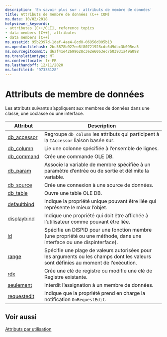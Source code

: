 ```yaml
---
description: 'En savoir plus sur : attributs de membre de données'
title: Attributs de membre de données (C++ COM)
ms.date: 10/02/2018
helpviewer_keywords:
- attributes [C++/CLI], reference topics
- data members [C++], attributes
- data members [C++]
ms.assetid: 95b2397d-1daf-4ae4-8cd0-06956d005b13
ms.openlocfilehash: 2bc5878b927ee8f80721928cdc6d9dbc3b095ea5
ms.sourcegitcommit: d6af41e42699628c3e2e6063ec7b03931a49a098
ms.translationtype: MT
ms.contentlocale: fr-FR
ms.lasthandoff: 12/11/2020
ms.locfileid: "97333128"
---
```

# <a name="data-member-attributes"></a>Attributs de membre de données

Les attributs suivants s’appliquent aux membres de données dans une classe, une coclasse ou une interface.

|Attribut|Description|
|---------------|-----------------|
|[db_accessor](db-accessor.md)|Regroupe `db_column` les attributs qui participent à la `IAccessor` liaison basée sur.|
|[db_column](db-column.md)|Lie une colonne spécifiée à l’ensemble de lignes.|
|[db_command](db-command.md)|Crée une commande OLE DB.|
|[db_param](db-param.md)|Associe la variable de membre spécifiée à un paramètre d’entrée ou de sortie et délimite la variable.|
|[db_source](db-source.md)|Crée une connexion à une source de données.|
|[db_table](db-table.md)|Ouvre une table OLE DB.|
|[defaultbind](defaultbind.md)|Indique la propriété unique pouvant être liée qui représente le mieux l’objet.|
|[displaybind](displaybind.md)|Indique une propriété qui doit être affichée à l’utilisateur comme pouvant être liée.|
|[id](id.md)|Spécifie un DISPID pour une fonction membre (une propriété ou une méthode, dans une interface ou une dispinterface).|
|[range](range-cpp.md)|Spécifie une plage de valeurs autorisées pour les arguments ou les champs dont les valeurs sont définies au moment de l’exécution.|
|[rdx](rdx.md)|Crée une clé de registre ou modifie une clé de Registre existante.|
|[seulement](readonly-cpp.md)|Interdit l’assignation à un membre de données.|
|[requestedit](requestedit.md)|Indique que la propriété prend en charge la notification `OnRequestEdit`.|

## <a name="see-also"></a>Voir aussi

[Attributs par utilisation](attributes-by-usage.md)

